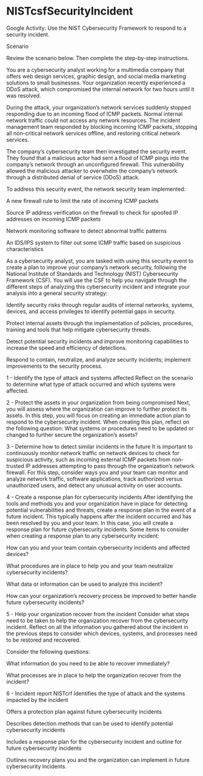 # NISTcsfSecurityIncident

Google Activity: Use the NIST Cybersecurity Framework to respond to a security incident.

Scenario

 Review the scenario below. Then complete the step-by-step instructions.

You are a cybersecurity analyst working for a multimedia company that offers web design services, graphic design, and social media marketing solutions to small businesses. Your organization recently experienced a DDoS attack, which compromised the internal network for two hours until it was resolved.

During the attack, your organization’s network services suddenly stopped responding due to an incoming flood of ICMP packets. Normal internal network traffic could not access any network resources. The incident management team responded by blocking incoming ICMP packets, stopping all non-critical network services offline, and restoring critical network services. 

The company’s cybersecurity team then investigated the security event. They found that a malicious actor had sent a flood of ICMP pings into the company’s network through an unconfigured firewall. This vulnerability allowed the malicious attacker to overwhelm the company’s network through a distributed denial of service (DDoS) attack. 

To address this security event, the network security team implemented: 

A new firewall rule to limit the rate of incoming ICMP packets

Source IP address verification on the firewall to check for spoofed IP addresses on incoming ICMP packets

Network monitoring software to detect abnormal traffic patterns

An IDS/IPS system to filter out some ICMP traffic based on suspicious characteristics

As a cybersecurity analyst, you are tasked with using this security event to create a plan to improve your company’s network security, following the National Institute of Standards and Technology (NIST) Cybersecurity Framework (CSF). You will use the CSF to help you navigate through the different steps of analyzing this cybersecurity incident and integrate your analysis into a general security strategy:

Identify security risks through regular audits of internal networks, systems, devices, and access privileges to identify potential gaps in security. 

Protect internal assets through the implementation of policies, procedures, training and tools that help mitigate cybersecurity threats. 

Detect potential security incidents and improve monitoring capabilities to increase the speed and efficiency of detections. 

Respond to contain, neutralize, and analyze security incidents; implement improvements to the security process. 

1 - Identify the type of attack and systems affected
Reflect on the scenario to determine what type of attack occurred and which systems were affected. 

2 - Protect the assets in your organization from being compromised 
Next, you will assess where the organization can improve to further protect its assets. In this step, you will focus on creating an immediate action plan to respond to the cybersecurity incident. When creating this plan, reflect on the following question:
   What systems or procedures need to be updated or changed to further secure the organization’s assets?

3 - Determine how to detect similar incidents in the future
It is important to continuously monitor network traffic on network devices to check for suspicious activity, such as incoming external ICMP packets from non-trusted IP addresses attempting to pass through the organization’s network firewall. 
  For this step, consider ways you and your team can monitor and analyze network traffic, software applications, track authorized versus unauthorized users, and detect any unusual activity on user accounts. 


4 - Create a response plan for cybersecurity incidents
After identifying the tools and methods you and your organization have in place for detecting potential vulnerabilities and threats, create a response plan in the event of a future incident. This typically happens after the incident occurred and has been resolved by you and your team. In this case, you will create a response plan for future cybersecurity incidents. Some items to consider when creating a response plan to any cybersecurity incident:

How can you and your team contain cybersecurity incidents and affected devices?

What procedures are in place to help you and your team neutralize cybersecurity incidents?

What data or information can be used to analyze this incident?

How can your organization’s recovery process be improved to better handle future cybersecurity incidents?

5 - Help your organization recover from the incident
Consider what steps need to be taken to help the organization recover from the cybersecurity incident. Reflect on all the information you gathered about the incident in the previous steps to consider which devices, systems, and processes need to be restored and recovered. 

Consider the following questions: 

What information do you need to be able to recover immediately? 

What processes are in place to help the organization recover from the incident?

6 - Incident report NISTcrf 
Identifies the type of attack and the systems impacted by the incident

Offers a protection plan against future cybersecurity incidents

Describes detection methods that can be used to identify potential cybersecurity incidents

Includes a response plan for the cybersecurity incident and outline for future cybersecurity incidents

Outlines recovery plans you and the organization can implement in future cybersecurity incidents.
